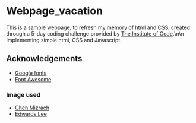 # Webpage_vacation

This is a sample webpage, to refresh my memory of html and CSS, created through a 5-day coding challenge provided by [The Institute of Code](https://www.instituteofcode.com/challenges/5-day-coding).\n\n
Implementing simple html, CSS and Javascript.

## Acknowledgements
+ [Google fonts](https://fonts.google.com)
+ [Font Awesome](https://fontawesome.com)

### Image used
+ [Chen Mizrach](https://unsplash.com/ja/%E5%86%99%E7%9C%9F/%E8%8C%B6%E8%89%B2%E3%81%AE%E6%9C%A8%E8%A3%BD%E3%81%AE%E3%83%93%E3%83%BC%E3%83%81%E3%83%81%E3%82%A7%E3%82%A2%E3%81%AB%E5%BA%A7%E3%82%8B%E5%A5%B3%E6%80%A7-jL6PTWI7h18?utm_content=creditShareLink&utm_medium=referral&utm_source=unsplash)
+ [Edwards Lee](https://unsplash.com/ja/%E5%86%99%E7%9C%9F/brown-wooden-beach-lounge-chairs-on-beach-during-daytime-nYwfKdzB_Ds?utm_content=creditShareLink&utm_medium=referral&utm_source=unsplash)

